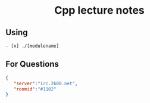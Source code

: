 <h1 align="center">Cpp lecture notes</h1>

## Using
 ``` 
 - [x] ./[modulename]
```

## For Questions
```JSON
{
   "server":"irc.2600.net",
   "roomid":"#1102"
}
```

